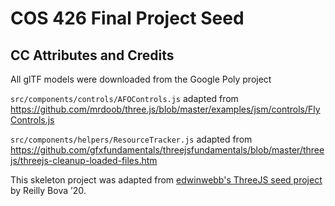 # COS 426 Final Project Seed

## CC Attributes and Credits
All glTF models were downloaded from the Google Poly project

`src/components/controls/AFOControls.js` adapted from https://github.com/mrdoob/three.js/blob/master/examples/jsm/controls/FlyControls.js

`src/components/helpers/ResourceTracker.js` adapted from https://github.com/gfxfundamentals/threejsfundamentals/blob/master/threejs/threejs-cleanup-loaded-files.htm

This skeleton project was adapted from [edwinwebb's ThreeJS seed project](https://github.com/edwinwebb/three-seed]) by Reilly Bova ’20.
